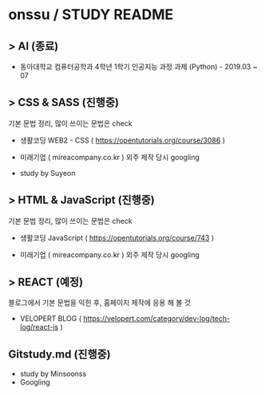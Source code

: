 # onssu / STUDY   README



## > AI (종료)

- 동아대학교 컴퓨터공학과 4학년 1학기 인공지능 과정 과제 (Python) - 2019.03 ~ 07

  

## > CSS & SASS (진행중)

기본 문법 정리, 많이 쓰이는 문법은 check

- 생활코딩 WEB2 - CSS ( https://opentutorials.org/course/3086 )

- 미래기업 ( mireacompany.co.kr ) 외주 제작 당시 googling

- study by Suyeon

  

## > HTML & JavaScript (진행중)

기본 문법 정리, 많이 쓰이는 문법은 check

- 생활코딩 JavaScript ( https://opentutorials.org/course/743 )

- 미래기업 ( mireacompany.co.kr ) 외주 제작 당시 googling

  

## > REACT (예정)

블로그에서 기본 문법을 익힌 후, 홈페이지 제작에 응용 해 볼 것

- VELOPERT BLOG ( https://velopert.com/category/dev-log/tech-log/react-js )

  

## Gitstudy.md (진행중)

- study by Minsoonss
- Googling